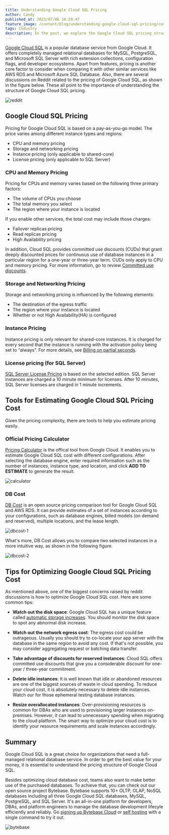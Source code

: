 ```yaml
---
title: Understanding Google Cloud SQL Pricing
author: Candy
published_at: 2023/07/06 10:29:47
feature_image: /content/blog/understanding-google-cloud-sql-pricing/cover.webp
tags: Industry
description: In the post, we explore the Google Cloud SQL pricing structure, tools for estimating its cost, and tips for optimizing the cost.
---
```


[Google Cloud SQL](https://cloud.google.com/sql/) is a popular database service from Google Cloud. It offers completely managed relational databases for MySQL, PostgreSQL, and Microsoft SQL Server with rich extension collections, configuration flags, and developer ecosystems. Apart from features, pricing is another core factor to consider when comparing it with other similar services like AWS RDS and Microsoft Azure SQL Database. Also, there are several discussions on Reddit related to the pricing of Google Cloud SQL, as shown in the figure below. These all point to the importance of understanding the structure of Google Cloud SQL pricing.

![reddit](/content/blog/understanding-google-cloud-sql-pricing/reddit.webp)

## Google Cloud SQL Pricing

Pricing for Google Cloud SQL is based on a pay-as-you-go model. The price varies among different instance
types and regions:

- CPU and memory pricing
- Storage and networking pricing
- Instance pricing (only applicable to shared-core)
- License pricing (only applicable to SQL Server)

### CPU and Memory Pricing

Pricing for CPUs and memory varies based on the following three primary factors:

- The volume of CPUs you choose
- The total memory you select
- The region where your instance is located

If you enable other services, the total cost may include those charges:

- Failover replicas pricing
- Read replicas pricing
- High Availability pricing

In addition, Cloud SQL provides committed use discounts (CUDs) that grant deeply discounted prices for continuous use of database instances in a particular region for a one-year or three-year term. CUDs only apply to CPU and memory pricing. For more information, go to review [Committed use discounts](https://cloud.google.com/sql/cud).

### Storage and Networking Pricing

Storage and networking pricing is influenced by the following elements:

- The destination of the egress traffic
- The region where your instance is located
- Whether or not High Availability(HA) is configured

### Instance Pricing

Instance pricing is only relevant for shared-core instances. It is charged for every second that the instance is running with the activation policy being set to “always”. For more details, see [Billing on partial seconds](https://cloud.google.com/sql/pricing#billing-partial-seconds).

### License pricing (for SQL Server)

[SQL Server License Pricing](https://cloud.google.com/sql/pricing#sql-licensing) is based on the selected edition. SQL Server instances are charged a 10 minute minimum for licenses. After 10 minutes, SQL Server licenses are charged in 1 minute increments.

## Tools for Estimating Google Cloud SQL Pricing Cost

Given the pricing complexity, there are tools to help you estimate pricing easily.

### Official Pricing Calculator

[Pricing Calculator](https://cloud.google.com/products/calculator) is the offical tool from Google Cloud. It enables you to estimate Google Cloud SQL cost with different configurations. After selecting the database engine, enter required information such as the number of instances, instance type, and location, and click **ADD TO ESTIMATE** to generate the result.

![calculator](/content/blog/understanding-google-cloud-sql-pricing/calculator.webp)

### DB Cost

[DB Cost](https://www.dbcost.com/) is an open source pricing comparison tool for Google Cloud SQL and AWS RDS. It can provide estimates of a set of instances according to your configurations, such as database engines, billed models (on demand and reserved), multiple locations, and the lease length.

![dbcost-1](/content/blog/understanding-google-cloud-sql-pricing/dbcost-1.webp)

What's more, DB Cost allows you to compare two selected instances in a more intuitive way, as shown in the following figure.

![dbcost-2](/content/blog/understanding-google-cloud-sql-pricing/dbcost-2.webp)

## Tips for Optimizing Google Cloud SQL Pricing Cost

As mentioned above, one of the biggest concerns raised by reddit discussions is how to optimize Google Cloud SQL cost. Here are some common tips:

- **Watch out the disk space**: Google Cloud SQL has a unique feature called [automatic storage increases](https://cloud.google.com/sql/docs/mysql/instance-settings). You should monitor the disk space to spot any abnormal disk increase.

- **Watch out the network egress cost**: The egress cost could be outrageous. Usually you should try to co-locate your app server with
  the database in the same region to avoid any cost. If that's not possible, you may consider aggregating request or batching data transfer.

- **Take advantage of discounts for reserved instances**: Cloud SQL offers committed use discounts that give you a considerable discount for one-year / three-year commitment.

- **Delete idle instances**: It is well known that idle or abandoned resources are one of the biggest sources of waste in cloud spending. To reduce your cloud cost, it is absolutely necessary to delete idle instances. Watch our for those ephemeral testing database instances.

- **Resize overallocated instances**: Over-provisioning resources is common for DBAs who are used to provisioning larger instances on-premises. However, it can lead to unnecessary spending when migrating to the cloud platform. The smart way to optimize your cloud cost is to identify your resource requirements and scale instances accordingly.

## Summary

Google Cloud SQL is a great choice for organizations that need a full-managed relational database service. In order to get the best value for your money, it is essential to understand the pricing structure of Google Cloud SQL.

Besides optimizing cloud database cost, teams also want to make better use of the purchased databases. To achieve that, you can check out our open source project Bytebase. Bytebase supports 10+ OLTP, OLAP, NoSQL databases including all three Google Cloud SQL databases, MySQL, PostgreSQL, and SQL Server. It's an all-in-one platform for developers, DBAs, and platform engineers to manage the database development lifecyle efficiently and reliably. Go [signing up Bytebase Cloud](https://hub.bytebase.com/workspace) or [self hosting](/docs/get-started/self-host/) with a single command to try it out.

![bytebase](/content/blog/understanding-google-cloud-sql-pricing/bytebase.webp)
